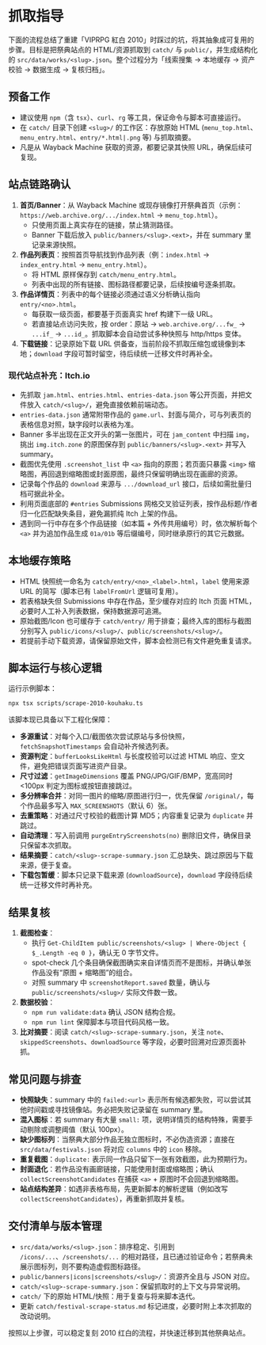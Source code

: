 # 抓取指导

下面的流程总结了重建「VIPRPG 紅白 2010」时踩过的坑，将其抽象成可复用的步骤。目标是把祭典站点的 HTML/资源抓取到 `catch/` 与 `public/`，并生成结构化的 `src/data/works/<slug>.json`。整个过程分为「线索搜集 → 本地缓存 → 资产校验 → 数据生成 → 复核归档」。

## 预备工作
- 建议使用 `npm`（含 `tsx`）、`curl`、`rg` 等工具，保证命令与脚本可直接运行。
- 在 `catch/` 目录下创建 `<slug>/` 的工作区：存放原始 HTML (`menu_top.html`、`menu_entry.html`、`entry/*.html|.png` 等) 与抓取摘要。
- 凡是从 Wayback Machine 获取的资源，都要记录其快照 URL，确保后续可复现。

## 站点链路确认
1. **首页/Banner**：从 Wayback Machine 或现存镜像打开祭典首页（示例：`https://web.archive.org/.../index.html` → `menu_top.html`）。
   - 只使用页面上真实存在的链接，禁止猜测路径。
   - Banner 下载后放入 `public/banners/<slug>.<ext>`，并在 summary 里记录来源快照。
2. **作品列表页**：按照首页导航找到作品列表（例：`index.html` → `index_entry.html` → `menu_entry.html`）。
   - 将 HTML 原样保存到 `catch/menu_entry.html`。
   - 列表中出现的所有链接、图标路径都要记录，后续按编号逐条抓取。
3. **作品详情页**：列表中的每个链接必须通过语义分析确认指向 `entry/<no>.html`。
   - 每获取一级页面，都要基于页面真实 href 构建下一级 URL。
   - 若直接站点访问失败，按 order：原站 → `web.archive.org/...fw_` → `...if_` → `...id_`。抓取脚本会自动尝试多种快照与 http/https 变体。
4. **下载链接**：记录原始下载 URL 供备查，当前阶段不抓取压缩包或镜像到本地；`download` 字段可暂时留空，待后续统一迁移文件时再补全。

### 现代站点补充：Itch.io
- 先抓取 `jam.html`、`entries.html`、`entries-data.json` 等公开页面，并把文件放入 `catch/<slug>/`，避免直接依赖前端动态。
- `entries-data.json` 通常附带作品的 `game.url`、封面与简介，可与列表页的表格信息对照，缺字段时以表格为准。
- Banner 多半出现在正文开头的第一张图片，可在 `jam_content` 中扫描 `img`，挑出 `img.itch.zone` 的原图保存到 `public/banners/<slug>.<ext>` 并写入 summary。
- 截图优先使用 `.screenshot_list` 中 `<a>` 指向的原图；若页面只暴露 `<img>` 缩略图，再回退到缩略图或封面原图，最终只保留明确出现在画廊的资源。
- 记录每个作品的 `download` 来源与 `.../download_url` 接口，后续如需批量归档可据此补全。
- 利用页面底部的 `#entries` Submissions 网格交叉验证列表，按作品标题/作者归一化匹配缺失条目，避免漏抓纯 Itch 上架的作品。
- 遇到同一行中存在多个作品链接（如本篇 + 外传共用编号）时，依次解析每个 `<a>` 并为追加作品生成 `01a/01b` 等后缀编号，同时继承原行的其它元数据。

## 本地缓存策略
- HTML 快照统一命名为 `catch/entry/<no>_<label>.html`，`label` 使用来源 URL 的简写（脚本已有 `labelFromUrl` 逻辑可复用）。
- 若表格缺失但 Submissions 中存在作品，至少缓存对应的 Itch 页面 HTML，必要时人工补入列表数据，保持数据源可追溯。
- 原始截图/Icon 也可缓存于 `catch/entry/` 用于排查；最终入库的图标与截图分别写入 `public/icons/<slug>/`、`public/screenshots/<slug>/`。
- 若提前手动下载资源，请保留原始文件，脚本会检测已有文件避免重复请求。

## 脚本运行与核心逻辑
运行示例脚本：
```bash
npx tsx scripts/scrape-2010-kouhaku.ts
```
该脚本现已具备以下工程化保障：
- **多源重试**：对每个入口/截图依次尝试原站与多份快照，`fetchSnapshotTimestamps` 会自动补齐候选列表。
- **资源判定**：`bufferLooksLikeHtml` 与长度校验可以过滤 HTML 响应、空文件，避免把错误页面写进资产目录。
- **尺寸过滤**：`getImageDimensions` 覆盖 PNG/JPG/GIF/BMP，宽高同时 <100px 判定为图标或按钮直接跳过。
- **多分辨率合并**：对同一图片的缩略/原图进行归一，优先保留 `/original/`，每个作品最多写入 `MAX_SCREENSHOTS`（默认 6）张。
- **去重策略**：对通过尺寸校验的截图计算 MD5；内容重复记录为 `duplicate` 并跳过。
- **自动清理**：写入前调用 `purgeEntryScreenshots(no)` 删除旧文件，确保目录只保留本次抓取。
- **结果摘要**：`catch/<slug>-scrape-summary.json` 汇总缺失、跳过原因与下载来源，便于复查。
- **下载包暂缓**：脚本只记录下载来源 (`downloadSource`)，`download` 字段待后续统一迁移文件时再补充。

## 结果复核
1. **截图检查**：
   - 执行 `Get-ChildItem public/screenshots/<slug> | Where-Object { $_.Length -eq 0 }`，确认无 0 字节文件。
   - spot-check 几个条目确保截图确实来自详情页而不是图标，并确认单张作品没有“原图 + 缩略图”的组合。
   - 对照 summary 中 `screenshotReport.saved` 数量，确认与 `public/screenshots/<slug>/` 实际文件数一致。
2. **数据校验**：
   - `npm run validate:data` 确认 JSON 结构合规。
   - `npm run lint` 保障脚本与项目代码风格一致。
3. **比对摘要**：阅读 `catch/<slug>-scrape-summary.json`，关注 `note`、`skippedScreenshots`、`downloadSource` 等字段，必要时回溯对应源页面补抓。


## 常见问题与排查
- **快照缺失**：summary 中的 `failed:<url>` 表示所有候选都失败，可以尝试其他时间戳或寻找镜像站。务必把失败记录留在 summary 里。
- **混入图标**：若 summary 有大量 `small:` 项，说明详情页的结构特殊，需要手动剔除或调整阈值（默认 100px）。
- **缺少图标列**：当祭典大部分作品无独立图标时，不必伪造资源；直接在 `src/data/festivals.json` 将对应 `columns` 中的 `icon` 移除。
- **重复截图**：`duplicate:` 表示同一作品只留下一张有效截图，此为预期行为。
- **封面退化**：若作品没有画廊链接，只能使用封面或缩略图；确认 `collectScreenshotCandidates` 在捕获 `<a>` + 原图时不会回退到缩略图。
- **站点结构差异**：如遇非表格布局，先更新脚本的解析逻辑（例如改写 `collectScreenshotCandidates`），再重新抓取并复核。


## 交付清单与版本管理
- `src/data/works/<slug>.json`：排序稳定、引用到 `/icons/...`、`/screenshots/...` 的相对路径，且已通过验证命令；若祭典未展示图标列，则不要构造虚假图标路径。
- `public/banners|icons|screenshots/<slug>/`：资源齐全且与 JSON 对应。
- `catch/<slug>-scrape-summary.json`：保留抓取时的上下文与异常说明。
- `catch/` 下的原始 HTML/快照：用于复查与将来脚本迭代。
- 更新 `catch/festival-scrape-status.md` 标记进度，必要时附上本次抓取的改动说明。

按照以上步骤，可以稳定复刻 2010 红白的流程，并快速迁移到其他祭典站点。

